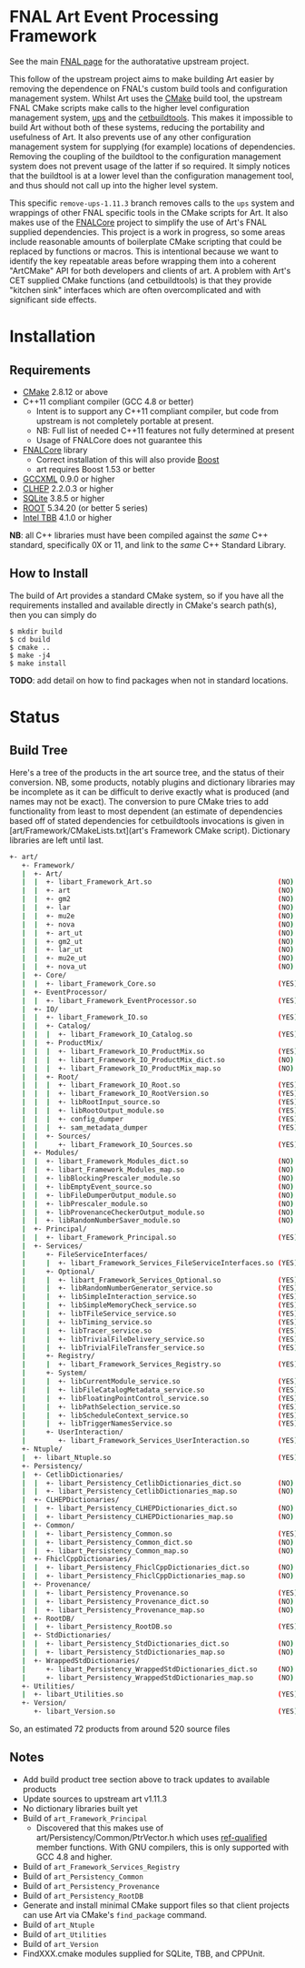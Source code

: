 FNAL Art Event Processing Framework
===================================
See the main [FNAL page](https://cdcvs.fnal.gov/redmine/projects/art) for
the authoratative upstream project.

This follow of the upstream project aims to make building Art easier
by removing the dependence on FNAL's custom build tools and configuration
management system. Whilst Art uses the [CMake](http://www.cmake.org)
build tool, the upstream FNAL CMake scripts make calls to the higher level
configuration management system,
[ups](https://cdcvs.fnal.gov/redmine/projects/ups)
and the [cetbuildtools](https://cdcvs.fnal.gov/redmine/projects/cetbuildtools).
This makes it impossible to build Art without both of these systems,
reducing the portability and usefulness of Art. It also prevents use
of any other configuration management system for supplying (for example)
locations of dependencies. Removing the coupling of the buildtool to the
configuration management system does not prevent usage of the latter if
so required. It simply notices that the buildtool is at a lower level than
the configuration management tool, and thus should not call up into the
higher level system.

This specific `remove-ups-1.11.3` branch removes calls to the `ups` system and
wrappings of other FNAL specific tools in the CMake scripts for Art.
It also makes use of the [FNALCore](https://github.com/LBNE/FNALCore)
project to simplify the use of Art's FNAL supplied dependencies.
This project is a work in progress, so some areas include reasonable
amounts of boilerplate CMake scripting that could be replaced by functions
or macros. This is intentional because we want to identify the key repeatable
areas before wrapping them into a coherent "ArtCMake" API for both developers
and clients of art. A problem with
Art's CET supplied CMake functions (and cetbuildtools) is that they provide
"kitchen sink" interfaces which are often overcomplicated and with significant
side effects.

Installation
============
Requirements
------------
- [CMake](http://www.cmake.org) 2.8.12 or above
- C++11 compliant compiler (GCC 4.8 or better)
  - Intent is to support any C++11 compliant compiler, but code from upstream
    is not completely portable at present.
  - NB: Full list of needed C++11 features not fully determined at present
  - Usage of FNALCore does not guarantee this
- [FNALCore](https://github.com/LBNE/FNALCore) library
  - Correct installation of this will also provide [Boost](http://www.boost.org)
  - art requires Boost 1.53 or better
- [GCCXML](http://gccxml.github.io/HTML/Index.html) 0.9.0 or higher
- [CLHEP](http://proj-clhep.web.cern.ch/proj-clhep/) 2.2.0.3 or higher
- [SQLite](http://www.sqlite.org/) 3.8.5 or higher
- [ROOT](http://root.cern.ch) 5.34.20 (or better 5 series)
- [Intel TBB](https://www.threadingbuildingblocks.org/) 4.1.0 or higher

**NB**: all C++ libraries must have been compiled against the *same*
C++ standard, specifically 0X or 11, and link to the *same* C++ Standard
Library.

How to Install
--------------
The build of Art provides a standard CMake system, so if you
have all the requirements installed and available directly in CMake's
search path(s), then you can simply do

```
$ mkdir build
$ cd build
$ cmake ..
$ make -j4
$ make install
```

**TODO**: add detail on how to find packages when not in standard locations.


Status
======
Build Tree
----------
Here's a tree of the products in the art source tree, and the status
of their conversion. NB, some products, notably plugins and dictionary
libraries may be incomplete as it can be difficult to derive exactly what
is produced (and names may not be exact). The conversion to pure CMake tries
to add functionality from least to most dependent (an estimate of dependencies
based off of stated dependencies for cetbuildtools invocations is given
in [art/Framework/CMakeLists.txt](art's Framework CMake script).
Dictionary libraries are left until last.

```sh
+- art/
   +- Framework/
   |  +- Art/
   |  |  +- libart_Framework_Art.so                               (NO)
   |  |  +- art                                                   (NO) \
   |  |  +- gm2                                                   (NO) |
   |  |  +- lar                                                   (NO) |- only difference, mu2e has different
   |  |  +- mu2e                                                  (NO) |  exception handling
   |  |  +- nova                                                  (NO) /
   |  |  +- art_ut                                                (NO) \
   |  |  +- gm2_ut                                                (NO) |
   |  |  +- lar_ut                                                (NO) | - as above, but use boost::test
   |  |  +- mu2e_ut                                               (NO) |
   |  |  +- nova_ut                                               (NO) /
   |  +- Core/
   |  |  +- libart_Framework_Core.so                              (YES)
   |  +- EventProcessor/
   |  |  +- libart_Framework_EventProcessor.so                    (YES)
   |  +- IO/
   |  |  +- libart_Framework_IO.so                                (YES)
   |  |  +- Catalog/
   |  |  |  +- libart_Framework_IO_Catalog.so                     (YES)
   |  |  +- ProductMix/
   |  |  |  +- libart_Framework_IO_ProductMix.so                  (YES)
   |  |  |  +- libart_Framework_IO_ProductMix_dict.so             (NO)
   |  |  |  +- libart_Framework_IO_ProductMix_map.so              (NO)
   |  |  +- Root/
   |  |  |  +- libart_Framework_IO_Root.so                        (YES)
   |  |  |  +- libart_Framework_IO_RootVersion.so                 (YES)
   |  |  |  +- libRootInput_source.so                             (YES)
   |  |  |  +- libRootOutput_module.so                            (YES)
   |  |  |  +- config_dumper                                      (YES)
   |  |  |  +- sam_metadata_dumper                                (YES)
   |  |  +- Sources/
   |  |     +- libart_Framework_IO_Sources.so                     (YES)
   |  +- Modules/
   |  |  +- libart_Framework_Modules_dict.so                      (NO)
   |  |  +- libart_Framework_Modules_map.so                       (NO)
   |  |  +- libBlockingPrescaler_module.so                        (NO)
   |  |  +- libEmptyEvent_source.so                               (NO)
   |  |  +- libFileDumperOutput_module.so                         (NO)
   |  |  +- libPrescaler_module.so                                (NO)
   |  |  +- libProvenanceCheckerOutput_module.so                  (NO)
   |  |  +- libRandomNumberSaver_module.so                        (NO)
   |  +- Principal/
   |  |  +- libart_Framework_Principal.so                         (YES)
   |  +- Services/
   |     +- FileServiceInterfaces/
   |     |  +- libart_Framework_Services_FileServiceInterfaces.so (YES)
   |     +- Optional/
   |     |  +- libart_Framework_Services_Optional.so              (YES)
   |     |  +- libRandomNumberGenerator_service.so                (YES)
   |     |  +- libSimpleInteraction_service.so                    (YES)
   |     |  +- libSimpleMemoryCheck_service.so                    (YES)
   |     |  +- libTFileService_service.so                         (YES)
   |     |  +- libTiming_service.so                               (YES)
   |     |  +- libTracer_service.so                               (YES)
   |     |  +- libTrivialFileDelivery_service.so                  (YES)
   |     |  +- libTrivialFileTransfer_service.so                  (YES)
   |     +- Registry/
   |     |  +- libart_Framework_Services_Registry.so              (YES)
   |     +- System/
   |     |  +- libCurrentModule_service.so                        (YES)
   |     |  +- libFileCatalogMetadata_service.so                  (YES)
   |     |  +- libFloatingPointControl_service.so                 (YES)
   |     |  +- libPathSelection_service.so                        (YES)
   |     |  +- libScheduleContext_service.so                      (YES)
   |     |  +- libTriggerNamesService.so                          (YES)
   |     +- UserInteraction/
   |        +- libart_Framework_Services_UserInteraction.so       (YES)
   +- Ntuple/
   |  +- libart_Ntuple.so                                         (YES)
   +- Persistency/
   |  +- CetlibDictionaries/
   |  |  +- libart_Persistency_CetlibDictionaries_dict.so         (NO)
   |  |  +- libart_Persistency_CetlibDictionaries_map.so          (NO)
   |  +- CLHEPDictionaries/
   |  |  +- libart_Persistency_CLHEPDictionaries_dict.so          (NO)
   |  |  +- libart_Persistency_CLHEPDictionaries_map.so           (NO)
   |  +- Common/
   |  |  +- libart_Persistency_Common.so                          (YES)
   |  |  +- libart_Persistency_Common_dict.so                     (NO)
   |  |  +- libart_Persistency_Common_map.so                      (NO)
   |  +- FhiclCppDictionaries/
   |  |  +- libart_Persistency_FhiclCppDictionaries_dict.so       (NO)
   |  |  +- libart_Persistency_FhiclCppDictionaries_map.so        (NO)
   |  +- Provenance/
   |  |  +- libart_Persistency_Provenance.so                      (YES)
   |  |  +- libart_Persistency_Provenance_dict.so                 (NO)
   |  |  +- libart_Persistency_Provenance_map.so                  (NO)
   |  +- RootDB/
   |  |  +- libart_Persistency_RootDB.so                          (YES)
   |  +- StdDictionaries/
   |  |  +- libart_Persistency_StdDictionaries_dict.so            (NO)
   |  |  +- libart_Persistency_StdDictionaries_map.so             (NO)
   |  +- WrappedStdDictionaries/
   |     +- libart_Persistency_WrappedStdDictionaries_dict.so     (NO)
   |     +- libart_Persistency_WrappedStdDictionaries_map.so      (NO)
   +- Utilities/
   |  +- libart_Utilities.so                                      (YES)
   +- Version/
      +- libart_Version.so                                        (YES)
```

So, an estimated 72 products from around 520 source files

Notes
-----
- Add build product tree section above to track updates to available products
- Update sources to upstream art v1.11.3
- No dictionary libraries built yet
- Build of `art_Framework_Principal`
  - Discovered that this makes use of art/Persistency/Common/PtrVector.h
    which uses [ref-qualified](http://en.cppreference.com/w/cpp/language/member_functions) member functions. With GNU compilers, this is only
    supported with GCC 4.8 and higher.
- Build of `art_Framework_Services_Registry`
- Build of `art_Persistency_Common`
- Build of `art_Persistency_Provenance`
- Build of `art_Persistency_RootDB`
- Generate and install minimal CMake support files so that client projects
  can use Art via CMake's `find_package` command.
- Build of `art_Ntuple`
- Build of `art_Utilities`
- Build of `art_Version`
- FindXXX.cmake modules supplied for SQLite, TBB, and CPPUnit.

